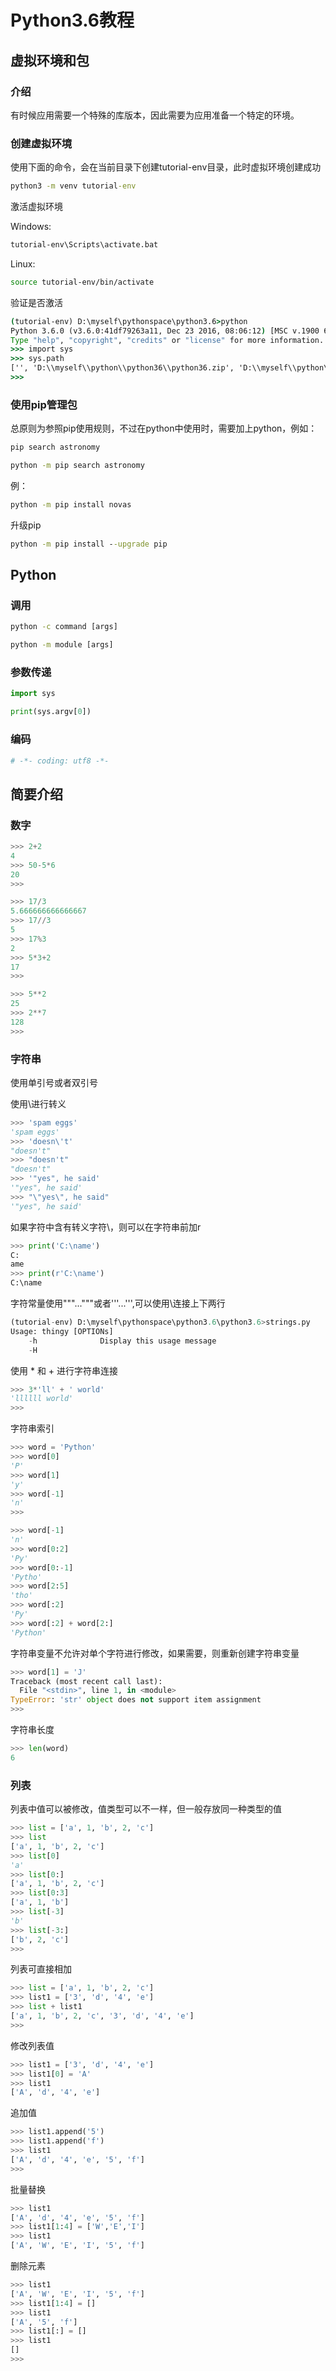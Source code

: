 
# Python3.6教程

## 虚拟环境和包

### 介绍

有时候应用需要一个特殊的库版本，因此需要为应用准备一个特定的环境。

### 创建虚拟环境

使用下面的命令，会在当前目录下创建tutorial-env目录，此时虚拟环境创建成功

```bat
python3 -m venv tutorial-env
```

激活虚拟环境

Windows:

```bat
tutorial-env\Scripts\activate.bat
```

Linux:

```sh
source tutorial-env/bin/activate
```

验证是否激活

```bat
(tutorial-env) D:\myself\pythonspace\python3.6>python
Python 3.6.0 (v3.6.0:41df79263a11, Dec 23 2016, 08:06:12) [MSC v.1900 64 bit (AMD64)] on win32
Type "help", "copyright", "credits" or "license" for more information.
>>> import sys
>>> sys.path
['', 'D:\\myself\\python\\python36\\python36.zip', 'D:\\myself\\python\\python36\\DLLs', 'D:\\myself\\python\\python36\\lib', 'D:\\myself\\python\\python36', 'D:\\myself\\python\\python36\\lib\\site-packages', 'D:\\myself\\python\\python36\\lib\\site-packages\\pip-9.0.1-py3.6.egg', 'D:\\myself\\python\\python36\\lib\\site-packages\\flask-0.12.2-py3.6.egg', 'D:\\myself\\python\\python36\\lib\\site-packages\\markupsafe-1.0-py3.6-win-amd64.egg']
>>>
```

### 使用pip管理包

总原则为参照pip使用规则，不过在python中使用时，需要加上python，例如：

```bat
pip search astronomy
```

```bat
python -m pip search astronomy
```

例：

```bat
python -m pip install novas
```

升级pip

```bat
python -m pip install --upgrade pip
```

## Python

### 调用

```bat
python -c command [args]
```

```bat
python -m module [args]
```

### 参数传递

```python
import sys

print(sys.argv[0])
```

### 编码

```python
# -*- coding: utf8 -*-
```

## 简要介绍

### 数字

```python
>>> 2+2
4
>>> 50-5*6
20
>>>
```

```python
>>> 17/3
5.666666666666667
>>> 17//3
5
>>> 17%3
2
>>> 5*3+2
17
>>>
```

```python
>>> 5**2
25
>>> 2**7
128
>>>
```

### 字符串

使用单引号或者双引号

使用\进行转义

```python
>>> 'spam eggs'
'spam eggs'
>>> 'doesn\'t'
"doesn't"
>>> "doesn't"
"doesn't"
>>> '"yes", he said'
'"yes", he said'
>>> "\"yes\", he said"
'"yes", he said'
```

如果字符中含有转义字符\，则可以在字符串前加r

```python
>>> print('C:\name')
C:
ame
>>> print(r'C:\name')
C:\name
```

字符常量使用"""..."""或者'''...''',可以使用\连接上下两行

```python
(tutorial-env) D:\myself\pythonspace\python3.6\python3.6>strings.py
Usage: thingy [OPTIONs]
    -h              Display this usage message
    -H
```

使用 * 和 + 进行字符串连接

```python
>>> 3*'ll' + ' world'
'llllll world'
>>>
```

字符串索引

```python
>>> word = 'Python'
>>> word[0]
'P'
>>> word[1]
'y'
>>> word[-1]
'n'
>>>
```

```python
>>> word[-1]
'n'
>>> word[0:2]
'Py'
>>> word[0:-1]
'Pytho'
>>> word[2:5]
'tho'
>>> word[:2]
'Py'
>>> word[:2] + word[2:]
'Python'
```

字符串变量不允许对单个字符进行修改，如果需要，则重新创建字符串变量

```python
>>> word[1] = 'J'
Traceback (most recent call last):
  File "<stdin>", line 1, in <module>
TypeError: 'str' object does not support item assignment
>>>
```

字符串长度

```python
>>> len(word)
6
```

### 列表

列表中值可以被修改，值类型可以不一样，但一般存放同一种类型的值

```python
>>> list = ['a', 1, 'b', 2, 'c']
>>> list
['a', 1, 'b', 2, 'c']
>>> list[0]
'a'
>>> list[0:]
['a', 1, 'b', 2, 'c']
>>> list[0:3]
['a', 1, 'b']
>>> list[-3]
'b'
>>> list[-3:]
['b', 2, 'c']
>>>
```

列表可直接相加

```python
>>> list = ['a', 1, 'b', 2, 'c']
>>> list1 = ['3', 'd', '4', 'e']
>>> list + list1
['a', 1, 'b', 2, 'c', '3', 'd', '4', 'e']
>>>
```

修改列表值

```python
>>> list1 = ['3', 'd', '4', 'e']
>>> list1[0] = 'A'
>>> list1
['A', 'd', '4', 'e']
```

追加值

```python
>>> list1.append('5')
>>> list1.append('f')
>>> list1
['A', 'd', '4', 'e', '5', 'f']
>>>
```

批量替换

```python
>>> list1
['A', 'd', '4', 'e', '5', 'f']
>>> list1[1:4] = ['W','E','I']
>>> list1
['A', 'W', 'E', 'I', '5', 'f']
```

删除元素

```python
>>> list1
['A', 'W', 'E', 'I', '5', 'f']
>>> list1[1:4] = []
>>> list1
['A', '5', 'f']
>>> list1[:] = []
>>> list1
[]
>>>
```